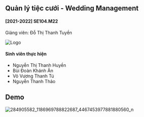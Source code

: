 
## Quản lý tiệc cưới - Wedding Management


#### [2021-2022] SE104.M22 
Giảng viên: Đỗ Thị Thanh Tuyền







![Logo](https://portal.uit.edu.vn/Styles/profi/images/logo186x150.png)


#### Sinh viên thực hiện
- Nguyễn Thị Thanh Huyền 
- Bùi Đoàn Khánh Ân
- Võ Vương Thanh Tú
- Nguyễn Thanh Thảo



## Demo

![284905582_1186969788822687_4467453977881880560_n](https://user-images.githubusercontent.com/97234913/172004415-adc5d954-4838-4b7d-a0a7-88024935f72b.png)




